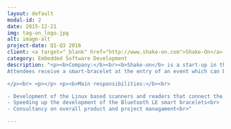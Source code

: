 ```yaml
---
layout: default
modal-id: 2
date: 2015-12-21
img: tag-on_logo.jpg
alt: image-alt
project-date: Q1-Q3 2016
client: <a target="_blank" href="http://www.shake-on.com">Shake-On</a>
category: Embedded Software Development
description: "<p><b>Company:</b><br><b>Shake-on</b> is a start-up in the Yes!Delft incubator that provides event organisers a way to make events more memorable while gaining interesting <b>insights</b> about their attendees and exhibitors. 
Attendees receive a smart-bracelet at the entry of an event which can be used to <b>connect</b> exhibitors, speakers and other attendees by means of a <b>handshake</b>.<br>

</p><br> <p></p> <p><b>Main responsibilities:</b><br>

- Development of the Linux based scanners and readers that connect the attendees to the exhibitors <br>
- Speeding up the development of the Bluetooth LE smart bracelets<br>
- Consultancy on overall product and project managament<br>"

---
```

